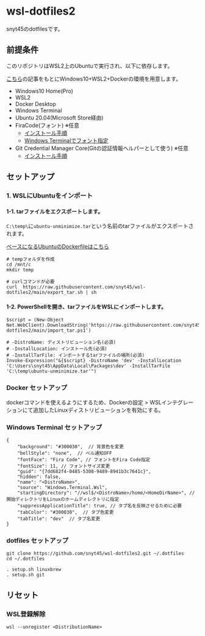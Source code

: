 # wsl-dotfiles2
snyt45のdotfilesです。

## 前提条件

このリポジトリはWSL2上のUbuntuで実行され、以下に依存します。

[こちら](https://snyt45.com/posts/20210806/wsl2-multiple-linux-distribution/)の記事をもとにWindows10+WSL2+Dockerの環境を用意します。

- Windows10 Home(Pro)
- WSL2
- Docker Desktop
- Windows Terminal
- Ubuntu 20.04(Microsoft Store経由)
- FiraCode(フォント) ※任意
  - [インストール手順](https://github.com/snyt45/windows10-dotfiles/blob/master/setup/manually_settings.txt#L100)
  - [Windows Terminalでフォント指定](https://github.com/snyt45/windows10-dotfiles/blob/master/setup/manually_settings.txt#L183)
- Git Credential Manager Core(Gitの認証情報ヘルパーとして使う) ※任意
  - [インストール手順](https://github.com/microsoft/Git-Credential-Manager-Core#windows)

## セットアップ
###  1. WSLにUbuntuをインポート

#### 1-1. tarファイルをエクスポートします。

`C:\temp\`に`ubuntu-unminimize.tar`という名前のtarファイルがエクスポートされます。

[ベースになるUbuntuのDockerfileはこちら](https://github.com/snyt45/ubuntu-unminimize)
```
# tempフォルダを作成
cd /mnt/c
mkdir temp

# curlコマンドが必要
curl  https://raw.githubusercontent.com/snyt45/wsl-dotfiles2/main/export_tar.sh | sh
```

#### 1-2. PowerShellを開き、tarファイルをWSLにインポートします。

```
$script = (New-Object Net.WebClient).DownloadString('https://raw.githubusercontent.com/snyt45/wsl-dotfiles2/main/import_tar.ps1')

# -DistroName: ディストリビューション名(必須)
# -InstallLocation: インストール先(必須)
# -InstallTarFile: インポートするtarファイルの場所(必須)
Invoke-Expression("&{$script} -DistroName 'dev' -InstallLocation 'C:\Users\snyt45\AppData\Local\Packages\dev' -InstallTarFile 'C:\temp\ubuntu-unminimize.tar'")
```

### Docker セットアップ

dockerコマンドを使えるようにするため、Dockerの設定 > WSLインテグレーションにて追加したLinuxディストリビューションを有効にする。

### Windows Terminal セットアップ

```
{
    "background": "#300030",  // 背景色を変更
    "bellStyle": "none",  // ベル通知OFF
    "fontFace": "Fira Code", // フォントをFira Code指定
    "fontSize": 11, // フォントサイズ変更
    "guid": "{7dd682f4-0485-5308-9489-8941b3c7641c}",
    "hidden": false,
    "name": "<DistroName>",
    "source": "Windows.Terminal.Wsl",
    "startingDirectory": "//wsl$/<DistroName>/home/<HomeDirName>", // 開始ディレクトリをLinuxのホームディレクトリに指定
    "suppressApplicationTitle": true, // タブ名を反映させるために必要
    "tabColor": "#300030",  // タブ色変更
    "tabTitle": "dev"  // タブ名変更
}
```

### dotfiles セットアップ
```
git clone https://github.com/snyt45/wsl-dotfiles2.git ~/.dotfiles
cd ~/.dotfiles

. setup.sh linuxbrew
. setup.sh git
```

## リセット
### WSL登録解除

```
wsl --unregister <DistributionName>
```
